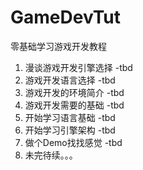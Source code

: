 GameDevTut
==========

零基础学习游戏开发教程

1. 漫谈游戏开发引擎选择 -tbd
2. 游戏开发语言选择 -tbd
3. 游戏开发的环境简介 -tbd
4. 游戏开发需要的基础 -tbd
5. 开始学习语言基础 -tbd
6. 开始学习引擎架构 -tbd
7. 做个Demo找找感觉 -tbd
8. 未完待续。。。